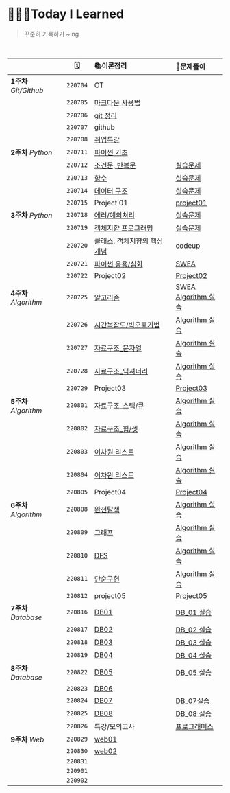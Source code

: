 # 👩🏻‍💻Today I Learned
> 꾸준히 기록하기  ~ing  

<br>


|                        |    🗓     | 📚이론정리                                                    | 📝문제풀이                                                    |
| ---------------------- | :------: | :----------------------------------------------------------- | :----------------------------------------------------------- |
| **1주차** *Git/Github* | `220704` | OT                                                           |                                                              |
|                        | `220705` | [마크다운 사용법](./마크다운%20내용정리.md)                  |                                                              |
|                        | `220706` | [git 정리](./git%20.md)                                      |                                                              |
|                        | `220707` | github                                                       |                                                              |
|                        | `220708` | [취업특강](https://github.com/yeooness/job-research)         |                                                              |
| **2주차** *Python*     | `220711` | [파이썬 기초](https://github.com/yeooness/TIL/blob/master/이론정리/python_basics.md) |                                                              |
|                        | `220712` | [조건문, 반복문](https://github.com/yeooness/TIL/blob/master/이론정리/0712.md) | [실습문제](https://github.com/yeooness/python/tree/master/Desktop/python/test0712) |
|                        | `220713` | [함수](https://github.com/yeooness/TIL/blob/master/이론정리/0713.md) | [실습문제](https://github.com/yeooness/python/tree/master/Desktop/python/test0713) |
|                        | `220714` | [데이터 구조](https://github.com/yeooness/TIL/blob/master/이론정리/0714.md) | [실습문제](https://github.com/yeooness/python/tree/master/Desktop/python/test0714) |
|                        | `220715` | Project 01                                                   | [project01](https://github.com/yeooness/python/tree/master/Desktop/python/project/project01) |
| **3주차** *Python*     | `220718` | [에러/예외처리](https://github.com/yeooness/TIL/blob/master/이론정리/0718.md) | [실습문제](https://github.com/yeooness/python/tree/master/Desktop/python/test0718) |
|                        | `220719` | [객체지향 프로그래밍](https://github.com/yeooness/TIL/blob/master/이론정리/0719.md) | [실습문제](https://github.com/yeooness/python/tree/master/Desktop/python/test0719) |
|                        | `220720` | [클래스, 객체지향의 핵심개념](https://github.com/yeooness/TIL/blob/master/이론정리/0720.md) | [codeup](https://github.com/yeooness/python/tree/master/Desktop/python/codeup) |
|                        | `220721` | [파이썬 응용/심화](https://github.com/yeooness/TIL/blob/master/이론정리/0721.md) | [SWEA](https://github.com/yeooness/python/tree/master/Desktop/python/SWEA) |
|                        | `220722` | Project02                                                    | [Project02](https://github.com/yeooness/python/tree/master/Desktop/python/project/project02) |
| **4주차** *Algorithm*  | `220725` | [알고리즘](https://github.com/yeooness/TIL/blob/master/이론정리/0725.md) | [SWEA](https://github.com/yeooness/python/tree/master/Desktop/python/SWEA)<br>[Algorithm 실습](https://github.com/yeooness/01-ALGORITHM/tree/master/황여원/20220725) |
|                        | `220726` | [시간복잡도/빅오표기법](https://github.com/yeooness/TIL/blob/master/이론정리/0726.md) | [Algorithm 실습](https://github.com/yeooness/01-ALGORITHM/tree/master/황여원/20220726) |
|                        | `220727` | [자료구조_문자열](https://github.com/yeooness/TIL/blob/master/이론정리/0727.md) | [Algorithm 실습](https://github.com/yeooness/01-ALGORITHM/tree/master/황여원/20220727) |
|                        | `220728` | [자료구조_딕셔너리](https://github.com/yeooness/TIL/blob/master/이론정리/0728.md) | [Algorithm 실습](https://github.com/yeooness/01-ALGORITHM/tree/master/황여원/20220728) |
|                        | `220729` | Project03                                                    | [Project03](https://github.com/yeooness/python/tree/master/Desktop/python/project/project03) |
| **5주차** *Algorithm*  | `220801` | [자료구조_스택/큐](https://github.com/yeooness/TIL/blob/master/이론정리/0801.md) | [Algorithm 실습](https://github.com/yeooness/01-ALGORITHM/tree/master/황여원/20220801) |
|                        | `220802` | [자료구조_힙/셋](https://github.com/yeooness/TIL/blob/master/이론정리/0802.md) | [Algorithm 실습](https://github.com/yeooness/01-ALGORITHM/tree/master/황여원/20220802) |
|                        | `220803` | [이차원 리스트](https://github.com/yeooness/TIL/blob/master/이론정리/0803.md) | [Algorithm 실습](https://github.com/yeooness/01-ALGORITHM/tree/master/황여원/20220803) |
|                        | `220804` | [이차원 리스트](https://github.com/yeooness/TIL/blob/master/이론정리/0804.md) | [Algorithm 실습](https://github.com/yeooness/01-ALGORITHM/tree/master/황여원/220804) |
|                        | `220805` | Project04                                                    | [Project04](https://github.com/yeooness/python/tree/master/Desktop/python/project/project04) |
| **6주차** *Algorithm*  | `220808` | [완전탐색](https://github.com/yeooness/TIL/blob/master/이론정리/0808.md) | [Algorithm 실습](https://github.com/yeooness/01-ALGORITHM/tree/master/황여원/220808) |
|                        | `220809` | [그래프](https://github.com/yeooness/TIL/blob/master/이론정리/0809.md) | [Algorithm 실습](https://github.com/yeooness/01-ALGORITHM/tree/master/황여원/220809) |
|                        | `220810` | [DFS](https://github.com/yeooness/TIL/blob/master/이론정리/0810.md) | [Algorithm 실습](https://github.com/yeooness/01-ALGORITHM/tree/master/황여원/220810) |
|                        | `220811` | [단순구현](https://github.com/yeooness/TIL/blob/master/이론정리/0810.md) | [Algorithm 실습](https://github.com/yeooness/01-ALGORITHM/tree/master/황여원/220811) |
|                        | `220812` | project05                                                    | [Project05](https://github.com/yeooness/python/tree/master/Desktop/python/project/project05) |
| **7주차** *Database*   | `220816` | [DB01](https://github.com/yeooness/TIL/blob/master/이론정리/0816.md) | [DB_01 실습](https://github.com/yeooness/TIL/blob/master/DB/DB_01.md) |
|                        | `220817` | [DB02](https://github.com/yeooness/TIL/blob/master/이론정리/0817.md) | [DB_02 실습](https://github.com/yeooness/TIL/blob/master/DB/DB_02.md) |
|                        | `220818` | [DB03](https://github.com/yeooness/TIL/blob/master/이론정리/0818.md) | [DB_03 실습](https://github.com/yeooness/TIL/blob/master/DB/DB_03.md) |
|                        | `220819` | [DB04](https://github.com/yeooness/TIL/blob/master/이론정리/0819.md) | [DB_04 실습](https://github.com/yeooness/TIL/blob/master/DB/DB_04.md) |
| **8주차** *Database*   | `220822` | [DB05](https://github.com/yeooness/TIL/blob/master/이론정리/0822.md) | [DB_05 실습](https://github.com/yeooness/TIL/blob/master/DB/DB_05.md) |
|                        | `220823` | [DB06](https://github.com/yeooness/TIL/blob/master/이론정리/0823.md) |                                                              |
|                        | `220824` | [DB07](https://github.com/yeooness/TIL/blob/master/이론정리/0824.md) | [DB_07실습](https://github.com/yeooness/TIL/blob/master/DB/DB_07.md) |
|                        | `220825` | [DB08](https://github.com/yeooness/TIL/blob/master/이론정리/0825.md) | [DB_08 실습](https://github.com/yeooness/TIL/blob/master/DB/DB_08.md) |
|                        | `220826` | 특강/모의고사                                                | [프로그래머스](https://school.programmers.co.kr/learn/challenges?tab=sql_practice_kit) |
| **9주차** *Web*        | `220829` | [web01](https://github.com/yeooness/TIL/blob/master/이론정리/0829.md) |                                                              |
|                        | `220830` | [web02](https://github.com/yeooness/TIL/blob/master/이론정리/0830.md) |                                                              |
|                        | `220831` |                                                              |                                                              |
|                        | `220901` |                                                              |                                                              |
|                        | `220902` |                                                              |                                                              |

<br>

